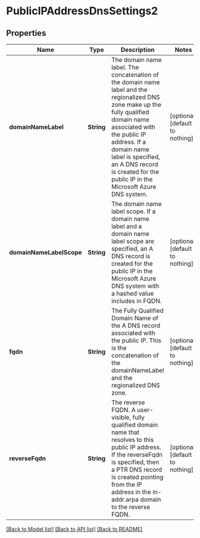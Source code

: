 # PublicIPAddressDnsSettings2


## Properties
Name | Type | Description | Notes
------------ | ------------- | ------------- | -------------
**domainNameLabel** | **String** | The domain name label. The concatenation of the domain name label and the regionalized DNS zone make up the fully qualified domain name associated with the public IP address. If a domain name label is specified, an A DNS record is created for the public IP in the Microsoft Azure DNS system. | [optional] [default to nothing]
**domainNameLabelScope** | **String** | The domain name label scope. If a domain name label and a domain name label scope are specified, an A DNS record is created for the public IP in the Microsoft Azure DNS system with a hashed value includes in FQDN. | [optional] [default to nothing]
**fqdn** | **String** | The Fully Qualified Domain Name of the A DNS record associated with the public IP. This is the concatenation of the domainNameLabel and the regionalized DNS zone. | [optional] [default to nothing]
**reverseFqdn** | **String** | The reverse FQDN. A user-visible, fully qualified domain name that resolves to this public IP address. If the reverseFqdn is specified, then a PTR DNS record is created pointing from the IP address in the in-addr.arpa domain to the reverse FQDN. | [optional] [default to nothing]


[[Back to Model list]](../README.md#models) [[Back to API list]](../README.md#api-endpoints) [[Back to README]](../README.md)



